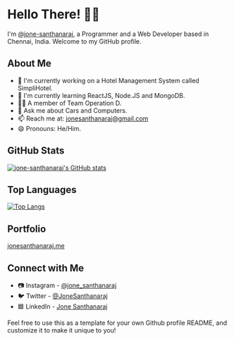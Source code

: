 # Hello There! 👋🏼

I'm [@jone-santhanaraj](https://github.com/jone-santhanaraj), a Programmer and a Web Developer based in Chennai, India. Welcome to my GitHub profile.

## About Me
- 🔭 I'm currently working on a Hotel Management System called SimpliHotel.
- 🌱 I'm currently learning ReactJS, Node.JS and MongoDB.
- 👯‍♂️ A member of Team Operation D.
- 💭 Ask me about Cars and Computers.
- 📫 Reach me at: jonesanthanaraj@gmail.com
- 😄 Pronouns: He/Him.

## GitHub Stats
[![jone-santhanaraj's GitHub stats](https://github-readme-stats.vercel.app/api?username=jone-santhanaraj&show_icons=true&theme=radical)](https://github.com/anuraghazra/github-readme-stats)

## Top Languages
[![Top Langs](https://github-readme-stats.vercel.app/api/top-langs/?username=jone-santhanaraj&layout=compact&theme=radical)](https://github.com/anuraghazra/github-readme-stats)

## Portfolio
[jonesanthanaraj.me](https://jonesanthanaraj.me/)

## Connect with Me
- 📷 Instagram - [@jone_santhanaraj](https://instagram.com/jone_santhanaraj)
- 🐦 Twitter - [@JoneSanthanaraj](https://twitter.com/jonesanthanaraj)
- 🟦 LinkedIn - [Jone Santhanaraj](https://linkedin.com/in/jonesanthanaraj)

Feel free to use this as a template for your own Github profile README, and customize it to make it unique to you!
<!---
jone-santhanaraj/jone-santhanaraj is a ✨ special ✨ repository because its `README.md` (this file) appears on your GitHub profile.
You can click the Preview link to take a look at your changes.
--->
